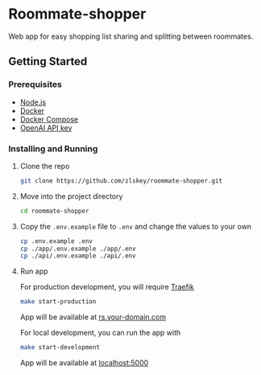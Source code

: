 # Roommate-shopper

Web app for easy shopping list sharing and splitting between roommates.

## Getting Started

### Prerequisites

- [Node.js](https://nodejs.org/en/)
- [Docker](https://www.docker.com/)
- [Docker Compose](https://docs.docker.com/compose/)
- [OpenAI API key](https://platform.openai.com)

### Installing and Running

1. Clone the repo

   ```sh
   git clone https://github.com/zlskey/roommate-shopper.git
   ```

1. Move into the project directory

   ```sh
   cd roommate-shopper
   ```

1. Copy the `.env.example` file to `.env` and change the values to your own

   ```sh
   cp .env.example .env
   cp ./app/.env.example ./app/.env
   cp ./api/.env.example ./api/.env
   ```

1. Run app

   For production development, you will require [Traefik](https://traefik.io/)

   ```sh
   make start-production
   ```

   App will be available at [rs.your-domain.com](#)

   For local development, you can run the app with

   ```sh
   make start-development
   ```

   App will be available at [localhost:5000](http://localhost:5000)
